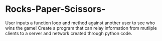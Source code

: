 # Rocks-Paper-Scissors-
User inputs a function loop and method against another user to see who wins the game! 
Create a program that can relay information from mutliple clients to a server and network created through python code. 
